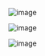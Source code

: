 ![image](https://github.com/MaheshCodeHub/curd-application-in-core-php/assets/157288493/0c6ca971-a309-41de-9549-30cc5ff5a2ab)


![image](https://github.com/MaheshCodeHub/curd-application-in-core-php/assets/157288493/b90e58c5-8f8a-46bb-bf03-eee04a597fbd)


![image](https://github.com/MaheshCodeHub/curd-application-in-core-php/assets/157288493/1b31d0bb-5956-4337-b801-bdb74bd5687b)

